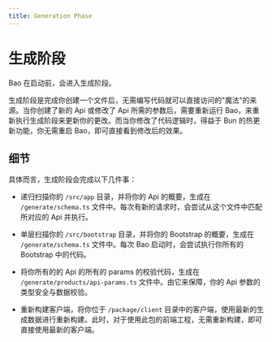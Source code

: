 ```yaml
---
title: Generation Phase
---
```


# 生成阶段

Bao 在启动前，会进入生成阶段。

生成阶段是完成你创建一个文件后，无需编写代码就可以直接访问的"魔法"的来源。当你创建了新的 Api 或修改了 Api 所需的参数后，需要重新运行 Bao，来重新执行生成阶段来更新你的更改。而当你修改了代码逻辑时，得益于 Bun 的热更新功能，你无需重启 Bao，即可直接看到修改后的效果。

## 细节

具体而言，生成阶段会完成以下几件事：

- 递归扫描你的 `/src/app` 目录，并将你的 Api 的概要，生成在 `/generate/schema.ts` 文件中。每次有新的请求时，会尝试从这个文件中匹配所对应的 Api 并执行。

- 单层扫描你的 `/src/bootstrap` 目录，并将你的 Bootstrap 的概要，生成在 `/generate/schema.ts` 文件中。每次 Bao 启动时，会尝试执行你所有的 Bootstrap 中的代码。

- 将你所有的的 Api 的所有的 params 的校验代码，生成在 `/generate/products/api-params.ts` 文件中。由它来保障，你的 Api 参数的类型安全与数据校验。

- 重新构建客户端，将你位于 `/package/client` 目录中的客户端，使用最新的生成数据进行重新构建。此时，对于使用此包的前端工程，无需重新构建，即可直接使用最新的客户端。
